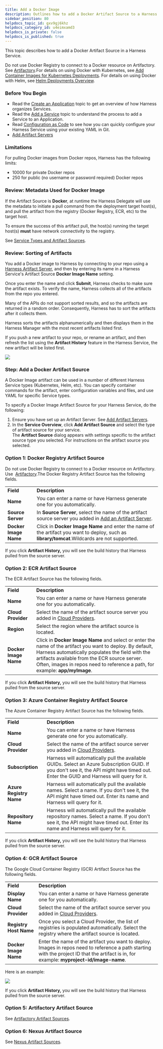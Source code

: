 ```yaml
---
title: Add a Docker Image
description: Outlines how to add a Docker Artifact Source to a Harness Service.
sidebar_position: 80
helpdocs_topic_id: gxv9gj6khz
helpdocs_category_id: u4eimxamd3
helpdocs_is_private: false
helpdocs_is_published: true
---
```


This topic describes how to add a Docker Artifact Source in a Harness Service.

Do not use Docker Registry to connect to a Docker resource on Artifactory. See [Artifactory](../../../firstgen-platform/account/manage-connectors/configuring-artifact-server.md#artifactory).For details on using Docker with Kubernetes, see [Add Container Images for Kubernetes Deployments](../../kubernetes-deployments/add-container-images-for-kubernetes-deployments.md). For details on using Docker with Helm, see [Helm Deployments Overview](../../concepts-cd/deployment-types/helm-deployments-overview.md).

### Before You Begin

* Read the [Create an Application](../applications/application-configuration.md) topic to get an overview of how Harness organizes Services.
* Read the [Add a Service](service-configuration.md) topic to understand the process to add a Service to an Application.
* Read [Configuration as Code](../../../firstgen-platform/config-as-code/configuration-as-code.md) to see how you can quickly configure your Harness Service using your existing YAML in Git.
* [Add Artifact Servers](../../../firstgen-platform/account/manage-connectors/configuring-artifact-server.md)

### Limitations

For pulling Docker images from Docker repos, Harness has the following limits:

* 10000 for private Docker repos
* 250 for public (no username or password required) Docker repos

### Review: Metadata Used for Docker Image

If the Artifact Source is **Docker**, at runtime the Harness Delegate will use the metadata to initiate a pull command from the deployment target host(s), and pull the artifact from the registry (Docker Registry, ECR, etc) to the target host.

To ensure the success of this artifact pull, the host(s) running the target host(s) **must** have network connectivity to the registry.

See [Service Types and Artifact Sources](service-types-and-artifact-sources.md).

### Review: Sorting of Artifacts

You add a Docker image to Harness by connecting to your repo using a [Harness Artifact Server](../../../firstgen-platform/account/manage-connectors/configuring-artifact-server.md), and then by entering its name in a Harness Service's Artifact Source **Docker Image Name** setting.

Once you enter the name and click **Submit**, Harness checks to make sure the artifact exists. To verify the name, Harness collects all of the artifacts from the repo you entered.

Many of the APIs do not support sorted results, and so the artifacts are returned in a random order. Consequently, Harness has to sort the artifacts after it collects them.

Harness sorts the artifacts alphanumerically and then displays them in the Harness Manager with the most recent artifacts listed first.

If you push a new artifact to your repo, or rename an artifact, and then refresh the list using the **Artifact History** feature in the Harness Service, the new artifact will be listed first.

![](./static/add-a-docker-image-service-05.png)

### Step: Add a Docker Artifact Source

A Docker Image artifact can be used in a number of different Harness Service types (Kubernetes, Helm, etc). You can specify container commands for the artifact, enter configuration variables and files, and use YAML for specific Service types.

To specify a Docker Image Artifact Source for your Harness Service, do the following:

1. Ensure you have set up an Artifact Server. See [Add Artifact Servers](../../../firstgen-platform/account/manage-connectors/configuring-artifact-server.md).
2. In the **Service Overview**, click **Add Artifact Source** and select the type of artifact source for your service.  
The **Artifact Source** dialog appears with settings specific to the artifact source type you selected. For instructions on the artifact source you selected.

### Option 1: Docker Registry Artifact Source

Do not use Docker Registry to connect to a Docker resource on Artifactory. Use  [Artifactory](../../../firstgen-platform/account/manage-connectors/configuring-artifact-server.md#artifactory).The Docker Registry Artifact Source has the following fields.



|  |  |
| --- | --- |
| **Field** | **Description** |
| **Name** | You can enter a name or have Harness generate one for you automatically. |
| **Source Server** | In **Source Server**, select the name of the artifact source server you added in [Add an Artifact Server](../../../firstgen-platform/account/manage-connectors/configuring-artifact-server.md). |
| **Docker Image Name** | Click in **Docker Image Name** and enter the name of the artifact you want to deploy, such as **library/tomcat**.Wildcards are not supported. |

If you click **Artifact History,** you will see the build history that Harness pulled from the source server.

### Option 2: ECR Artifact Source

The ECR Artifact Source has the following fields.



|  |  |
| --- | --- |
| **Field** | **Description** |
| **Name** | You can enter a name or have Harness generate one for you automatically. |
| **Cloud Provider** | Select the name of the artifact source server you added in [Cloud Providers](../../../firstgen-platform/account/manage-connectors/cloud-providers.md). |
| **Region** | Select the region where the artifact source is located. |
| **Docker Image Name** | Click in **Docker Image Name** and select or enter the name of the artifact you want to deploy. By default, Harness automatically populates the field with the artifacts available from the ECR source server. Often, images in repos need to reference a path, for example: **app/myImage**. |

If you click **Artifact History,** you will see the build history that Harness pulled from the source server.

### Option 3: Azure Container Registry Artifact Source

The Azure Container Registry Artifact Source has the following fields.



|  |  |
| --- | --- |
| **Field** | **Description** |
| **Name** | You can enter a name or have Harness generate one for you automatically. |
| **Cloud Provider** | Select the name of the artifact source server you added in [Cloud Providers](../../../firstgen-platform/account/manage-connectors/cloud-providers.md). |
| **Subscription** | Harness will automatically pull the available GUIDs. Select an Azure Subscription GUID. If you don't see it, the API might have timed out. Enter the GUID and Harness will query for it. |
| **Azure Registry Name** | Harness will automatically pull the available names. Select a name. If you don't see it, the API might have timed out. Enter its name and Harness will query for it. |
| **Repository Name** | Harness will automatically pull the available repository names. Select a name. If you don't see it, the API might have timed out. Enter its name and Harness will query for it. |

If you click **Artifact History,** you will see the build history that Harness pulled from the source server.

### Option 4: GCR Artifact Source

The Google Cloud Container Registry (GCR) Artifact Source has the following fields.



|  |  |
| --- | --- |
| **Field** | **Description** |
| **Display** **Name** | You can enter a name or have Harness generate one for you automatically. |
| **Cloud Provider** | Select the name of the artifact source server you added in [Cloud Providers](../../../firstgen-platform/account/manage-connectors/cloud-providers.md). |
| **Registry Host Name** | Once you select a Cloud Provider, the list of registries is populated automatically. Select the registry where the artifact source is located. |
| **Docker Image Name** | Enter the name of the artifact you want to deploy. Images in repos need to reference a path starting with the project ID that the artifact is in, for example: **myproject-id/image-name**. |

Here is an example:

![](./static/add-a-docker-image-service-06.png)

If you click **Artifact History,** you will see the build history that Harness pulled from the source server.

### Option 5: Artifactory Artifact Source

See [Artifactory Artifact Sources](../../../firstgen-platform/techref-category/cd-ref/artifacts-ref/artifactory-artifact-sources.md).

### Option 6: Nexus Artifact Source

See [Nexus Artifact Sources](../../../firstgen-platform/techref-category/cd-ref/artifacts-ref/nexus-artifact-sources.md).

